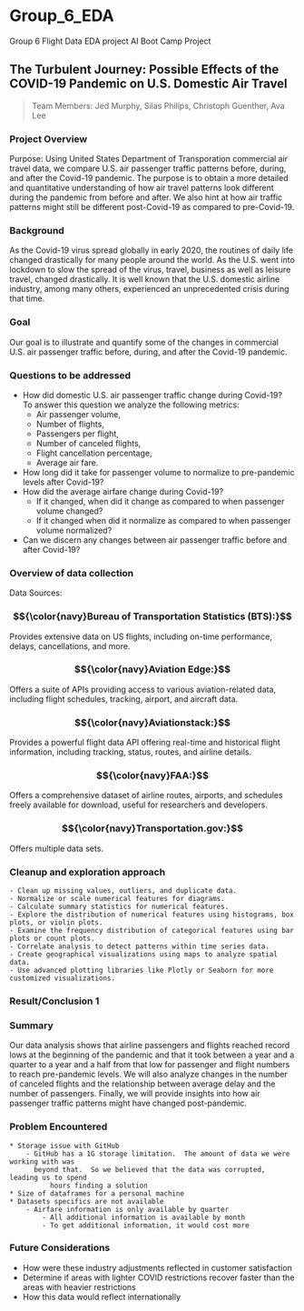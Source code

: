 # Group_6_EDA
Group 6 Flight Data EDA project
AI Boot Camp Project 
## The Turbulent Journey: Possible Effects of the COVID-19 Pandemic on U.S. Domestic Air Travel
> Team Members:
> Jed Murphy, 
> Silas Philips, 
> Christoph Guenther, 
> Ava Lee

  
### Project Overview
Purpose:
Using United States Department of Transporation commercial air travel data, we compare U.S. air passenger traffic patterns before, during, and after the Covid-19 pandemic. The purpose is to obtain a more detailed and quantitative understanding of how air travel patterns look different during the pandemic from before and after. We also hint at how air traffic patterns might still be different post-Covid-19 as compared to pre-Covid-19.

### Background
As the Covid-19 virus spread globally in early 2020, the routines of daily life changed drastically for many people around the world. As the U.S. went into lockdown to slow the spread of the virus, travel, business as well as leisure travel, changed drastically. It is well known that the U.S. domestic airline industry, among many others, experienced an unprecedented crisis during that time.


### Goal
Our goal is to illustrate and quantify some of the changes in commercial U.S. air passenger traffic before, during, and after the Covid-19 pandemic.

### Questions to be addressed
 * How did domestic U.S. air passenger traffic change during Covid-19?  
   To answer this question we analyze the following metrics:
   * Air passenger volume,
   * Number of flights,
   * Passengers per flight,
   * Number of canceled flights,
   * Flight cancellation percentage,
   * Average air fare.
 * How long did it take for passenger volume to normalize to pre-pandemic levels after Covid-19?
 * How did the average airfare change during Covid-19?
   * If it changed, when did it change as compared to when passenger volume changed?
   * If it changed when did it normalize as compared to when passenger volume normalized?
 * Can we discern any changes between air passenger traffic before and after Covid-19?

### Overview of data collection
Data Sources: 
### $${\color{navy}Bureau of Transportation Statistics (BTS):}$$
Provides extensive data on US flights, including on-time performance, delays, cancellations, and more.

### $${\color{navy}Aviation Edge:}$$ 
Offers a suite of APIs providing access to various aviation-related data, including flight schedules, tracking, airport, and aircraft data.

### $${\color{navy}Aviationstack:}$$
Provides a powerful flight data API offering real-time and historical flight information, including tracking, status, routes, and airline details.

### $${\color{navy}FAA:}$$
Offers a comprehensive dataset of airline routes, airports, and schedules freely available for download, useful for researchers and developers.

### $${\color{navy}Transportation.gov:}$$ 
Offers multiple data sets.

### Cleanup and exploration approach 

	- Clean up missing values, outliers, and duplicate data.
	- Normalize or scale numerical features for diagrams.
	- Calculate summary statistics for numerical features.
	- Explore the distribution of numerical features using histograms, box plots, or violin plots.
	- Examine the frequency distribution of categorical features using bar plots or count plots.
	- Correlate analysis to detect patterns within time series data.
	- Create geographical visualizations using maps to analyze spatial data.
	- Use advanced plotting libraries like Plotly or Seaborn for more customized visualizations.

### Result/Conclusion 1








### Summary
Our data analysis shows that airline passengers and flights reached record lows at the beginning of the pandemic and that it took between a year and a quarter to a year and a half from that low for passenger and flight numbers to reach pre-pandemic levels. We will also analyze changes in the number of canceled flights and the relationship between average delay and the number of passengers. Finally, we will provide insights into how air passenger traffic patterns might have changed post-pandemic.





### Problem Encountered

	* Storage issue with GitHub
	  	- GitHub has a 1G storage limitation.  The amount of data we were working with was
    	  beyond that.  So we believed that the data was corrupted, leading us to spend 
	          hours finding a solution
	* Size of dataframes for a personal machine
	* Datasets specifics are not available
	  	- Airfare information is only available by quarter
          	- All additional information is available by month
          	- To get additional information, it would cost more 

### Future Considerations
* How were these industry adjustments reflected in customer satisfaction
* Determine if areas with lighter COVID restrictions recover faster than the areas with heavier restrictions
* How this data would reflect internationally






























